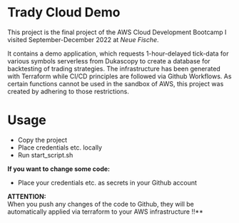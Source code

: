 # Trady Cloud Demo

This project is the final project of the AWS Cloud Development Bootcamp I visited September-December 2022 at *Neue Fische*.

It contains a demo application, which requests 1-hour-delayed tick-data for various symbols serverless from Dukascopy to create a database for backtesting of trading strategies. The infrastructure has been generated with Terraform while CI/CD principles are followed via Github Workflows. As certain functions cannot be used in the sandbox of AWS, this project was created by adhering to those restrictions.

# Usage

- Copy the project
- Place credentials etc. locally
- Run start_script.sh

**If you want to change some code:** 

- Place your credentials etc. as secrets in your Github account  

**ATTENTION:**   
When you push any changes of the code to Github, they will be automatically applied via terraform to your AWS infrastructure !!**
